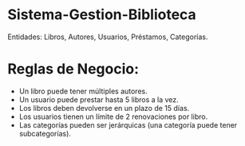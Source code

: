 # Sistema-Gestion-Biblioteca
Entidades: Libros, Autores, Usuarios, Préstamos, Categorías.
 # Reglas de Negocio:
- Un libro puede tener múltiples autores.
- Un usuario puede prestar hasta 5 libros a la vez.
- Los libros deben devolverse en un plazo de 15 días.
- Los usuarios tienen un límite de 2 renovaciones por libro.
- Las categorías pueden ser jerárquicas (una categoría puede tener subcategorías).
